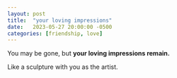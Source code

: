 ```yaml
---
layout: post
title:  "your loving impressions"
date:   2023-05-27 20:00:00 -0500
categories: [friendship, love]
---
```

You may be gone, but **your loving impressions remain.**

Like a sculpture with you as the artist.